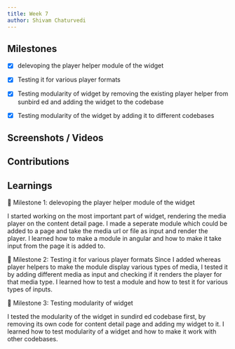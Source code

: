 ```yaml
---
title: Week 7
author: Shivam Chaturvedi
---
```


## Milestones
- [x] delevoping the player helper module of the widget 
- [x] Testing it for various player formats
- [x] Testing modularity of widget by removing the existing player helper from sunbird ed and adding the widget to the codebase
- [x] Testing modularity of the widget by adding it to different codebases


## Screenshots / Videos 

## Contributions

## Learnings

🎯 Milestone 1: delevoping the player helper module of the widget

I started working on the most important part of widget, rendering the media player on the content detail page. I made a seperate module which could be added to a page and take the media url or file as input and render the player. I learned how to make a module in angular and how to make it take input from the page it is added to.

🎯 Milestone 2: Testing it for various player formats
Since I added whereas player helpers to make the module display various types of media, I tested it by adding different media as input and checking if it renders the player for that media type. I learned how to test a module and how to test it for various types of inputs.

🎯 Milestone 3: Testing modularity of widget 

I tested the modularity of the widget in sundird ed codebase first, by removing its own code for content detail page and adding my widget to it. I learned how to test modularity of a widget and how to make it work with other codebases.